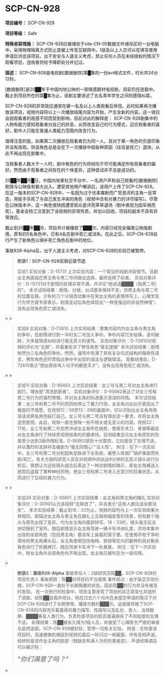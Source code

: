 # SCP-CN-928

**项目编号：** SCP-CN-928

**项目等级：** Safe

**特殊收容措施：** SCP-CN-928应被储存于site-CN-05数据文件储存区的一台电脑中，采用物理隔离方式防止其被上传至互联网中。1级及以上人员可以在填写使用申请后浏览该项目。出于安全与人道主义考虑，禁止任何人员在未经授权的情况下观看项目，违规者将给予降职处分并记过。

**描述：** SCP-CN-928是电视剧[数据删除]第█集的一份avi格式文件，时长共24分12秒。

[数据删除]是20██年于中国内地公映的一部情感题材电视剧，目前仍在连载中。截止到项目所在的第█集为止，该剧主要讲述了五名青年学生之间的感情纠葛。

SCP-CN-928的异常效应通常在被一名及以上人类观看后体现。此时如果再次播放该项目，视频内容将以上一次播放结尾内容为开始，产生全新的内容。这一效应会因观看者的观感不同而受到影响，目前对此的解释是： SCP-CN-928剧集中的人物有能力感知观看者对自己的好恶，从而改变自己的行为模式，迎合观看者的喜好。剧中人只能在普通人类能力范围内改变行为。

值得注意的是，如果第二次播放后观看者仍为同一人，且对于某一角色的负面印象并没有改观，则该角色总是会在下一次播放中因各种原因（往往是死亡）退场，从此不再出现在剧集中。

当观看者人数大于一人时，剧中角色的行为将倾向于尽可能满足所有观看者的偏好。然而由于观看者之间存在的个体差异，这种尝试并不总是成功的。

20██年██月█日，中国内地某社交平台中，一名用户声称自己观看的[数据删除]剧情与公映版有极大出入。遭受其他用户嘲讽后，该用户上传了SCP-CN-928。在这一版本的SCP-CN-928中，一名因为过于优柔寡断而广受恶评的主角一反常态，用扳手杀死了与自己发生冲突的角色（视频中含有对暴力的详尽描写）。尽管在公映版本中，这一角色很快因遭受观众差评而草草退场（剧中表现为因车祸而死）。基金会特工注意到了该视频的异常性质，并加以回收。项目的副本不具有异常效应。

截止到20██年██月，项目共计被播放了███次，内容已经完全偏离公映版剧情。原有的5名角色中，已有4名在剧中死亡或消失。在此之后，SCP-CN-928自行产生了新角色以填补死亡角色在剧中的地位。

事故928-Alpha后，出于人道主义考虑，对SCP-CN-928的实验已被暂停。


> **附录1：SCP-CN-928实验记录节选** 
> 
> <blockquote>
&#23454;&#39564;1
&#23454;&#39564;&#23545;&#35937;&#65306;D-15731
&#19978;&#27425;&#23454;&#39564;&#20869;&#23481;&#65306;&#19968;&#20010;&#24120;&#35265;&#30340;&#25103;&#21095;&#20914;&#31361;&#24773;&#33410;&#12290;&#35813;&#21095;&#22899;&#20027;&#35282;&#38754;&#20020;&#22312;&#30007;&#20027;&#35282;&#19982;&#30007;&#20108;&#21495;&#38388;&#20570;&#20986;&#36873;&#25321;&#65292;&#26368;&#32456;&#36873;&#25321;&#20102;&#21069;&#32773;&#12290;
&#23454;&#39564;&#23545;&#35937;&#35780;&#20215;&#65306;D-15731&#23545;&#20110;&#21095;&#24773;&#30340;&#22788;&#29702;&#38750;&#24120;&#19981;&#28385;&#65292;&#24182;&#35780;&#35770;&#8220;&#22905;&#35813;&#36873;&#9608;&#9608;&#9608;&#9608;&#65288;&#25351;&#30007;&#20108;&#21495;&#65289;&#30340;&#8221;&#12290;
&#26412;&#27425;&#35797;&#39564;&#32467;&#26524;&#65306;&#21095;&#24773;&#12289;&#20998;&#38236;&#12289;&#21488;&#35789;&#22522;&#26412;&#20445;&#25345;&#19981;&#21464;&#65292;&#20294;&#30007;&#20027;&#35282;&#19982;&#30007;&#20108;&#21495;&#30340;&#20301;&#32622;&#20114;&#25442;&#12290;&#23569;&#26377;&#30340;&#20960;&#20010;&#20998;&#38236;&#25913;&#21160;&#38598;&#20013;&#22312;&#30007;&#22899;&#20027;&#35282;&#30340;&#34920;&#24773;&#29305;&#20889;&#19978;&#65292;&#24515;&#29702;&#23398;&#21450;&#34892;&#20026;&#23398;&#26041;&#38754;&#19987;&#23478;&#34920;&#31034;&#65292;&#21095;&#24773;&#21464;&#21160;&#21518;&#35282;&#33394;&#20307;&#29616;&#20986;&#8220;&#19968;&#31181;&#21463;&#24378;&#36843;&#30340;&#38750;&#33258;&#28982;&#31070;&#24773;&#8221;&#12290;&#27809;&#26377;&#20986;&#29616;&#35282;&#33394;&#27515;&#20129;&#25110;&#28040;&#22833;&#12290;

</blockquote>> 
> <blockquote>
&#23454;&#39564;8
&#23454;&#39564;&#23545;&#35937;&#65306;D-72610
&#19978;&#27425;&#23454;&#39564;&#32467;&#26524;&#65306;&#25972;&#38598;&#20869;&#23481;&#22343;&#20026;&#22899;&#20027;&#35282;&#19982;&#30007;&#20027;&#35282;&#30340;&#20105;&#21557;&#65292;&#22312;&#21095;&#24773;&#36827;&#34892;&#21040;&#19968;&#21322;&#26102;&#22899;&#20108;&#21495;&#21152;&#20837;&#20105;&#21557;&#12290;&#20105;&#21557;&#20869;&#23481;&#20887;&#38271;&#26543;&#29157;&#65292;&#35821;&#21477;&#30772;&#30862;&#65292;&#22823;&#22810;&#23601;&#24773;&#24863;&#32416;&#32439;&#36827;&#34892;&#27627;&#26080;&#24847;&#20041;&#30340;&#35881;&#39554;&#12290;
&#23454;&#39564;&#23545;&#35937;&#35780;&#20215;&#65306;D-72610&#23545;&#35270;&#39057;&#30340;&#35780;&#20215;&#20026;&#8220;&#26080;&#32842;&#8221;&#65292;&#24182;&#30528;&#37325;&#25209;&#35780;&#20102;&#30007;&#24615;&#35282;&#33394;&#8220;&#27627;&#26080;&#36923;&#36753;&#8221;
&#26412;&#27425;&#35797;&#39564;&#32467;&#26524;&#65306;&#21095;&#24773;&#20381;&#28982;&#20026;&#19977;&#21517;&#35282;&#33394;&#30340;&#20105;&#21557;&#12290;&#28982;&#32780;&#65292;&#35881;&#39554;&#20013;&#20805;&#28385;&#20102;&#20855;&#26377;&#22797;&#26434;&#21477;&#24335;&#32467;&#26500;&#30340;&#20398;&#36785;&#24615;&#35821;&#35328;&#65292;&#30007;&#24615;&#35282;&#33394;&#36824;&#26102;&#24120;&#25351;&#20986;&#20105;&#21557;&#20013;&#20986;&#29616;&#30340;&#35821;&#27861;&#19982;&#36923;&#36753;&#38169;&#35823;&#12290; &#35266;&#30475;&#32467;&#26463;&#21518;&#65292;D-72610&#34920;&#31034;&#8220;&#24819;&#20986;&#37027;&#20123;&#39554;&#20154;&#21477;&#23376;&#30340;&#37117;&#26159;&#22825;&#25165;&#8221;&#12290;&#27809;&#26377;&#20986;&#29616;&#35282;&#33394;&#27515;&#20129;&#25110;&#28040;&#22833;&#12290;

</blockquote>> 
> <blockquote>
&#23454;&#39564;11
&#23454;&#39564;&#23545;&#35937;&#65306;D-95662
&#19978;&#27425;&#23454;&#39564;&#32467;&#26524;&#65306;&#22899;&#19977;&#21495;&#19982;&#30007;&#20108;&#21495;&#23545;&#22899;&#20027;&#35282;&#36827;&#34892;&#27572;&#25171;&#65292;&#29702;&#30001;&#26159;&#8220;&#28165;&#27927;&#32942;&#33039;&#32773;&#8221;&#12290;
&#23454;&#39564;&#23545;&#35937;&#35780;&#20215;&#65306;D-95662&#34920;&#36798;&#20102;&#23545;&#22899;&#19977;&#21495;&#21644;&#30007;&#20108;&#21495;&#34892;&#20026;&#30340;&#24378;&#28872;&#24868;&#24936;&#65292;&#24182;&#23545;&#22899;&#20027;&#35282;&#30340;&#38469;&#36935;&#34920;&#31034;&#28145;&#28145;&#30340;&#21516;&#24773;&#12290;
&#26412;&#27425;&#35797;&#39564;&#32467;&#26524;&#65306;&#22899;&#19977;&#21495;&#21644;&#30007;&#20108;&#21495;&#19981;&#32422;&#32780;&#21516;&#22320;&#20572;&#27490;&#20102;&#26292;&#21147;&#34892;&#24452;&#65292;&#22899;&#20027;&#35282;&#23545;&#27492;&#20284;&#20046;&#34920;&#29616;&#20986;&#20102;&#26497;&#24230;&#30340;&#19981;&#24773;&#24895;&#12290;&#22312;&#35270;&#39057;12&#65306;59&#33267;13&#65306;08&#30340;&#30011;&#38754;&#20013;&#65292;&#21487;&#20197;&#35782;&#21035;&#20986;&#22899;&#20027;&#35282;&#29992;&#21767;&#35821;&#35831;&#27714;&#20004;&#21517;&#35282;&#33394;&#27572;&#25171;&#33258;&#24049;&#12290;&#22899;&#19977;&#21495;&#19982;&#30007;&#20108;&#21495;&#27809;&#26377;&#29702;&#20250;&#36825;&#19968;&#35201;&#27714;&#65292;&#24182;&#23558;&#22899;&#20027;&#35282;&#36865;&#33267;&#21307;&#38498;&#12290;&#27492;&#21518;&#65292;&#35270;&#39057;&#19968;&#30452;&#22312;&#25918;&#26144;&#19968;&#20123;&#19981;&#30456;&#20851;&#25110;&#26080;&#24847;&#20041;&#30340;&#20869;&#23481;&#12290;&#35270;&#39057;22&#65306;17&#22788;&#65292;&#22899;&#19977;&#21495;&#21644;&#30007;&#20108;&#21495;&#24573;&#28982;&#20914;&#36827;&#22899;&#20027;&#35282;&#25152;&#22312;&#30149;&#25151;&#65292;&#20351;&#29992;&#25163;&#26415;&#20992;&#12289;&#39592;&#38191;&#31561;&#22120;&#20855;&#23545;&#22899;&#20027;&#35282;&#36827;&#34892;&#20102;&#25345;&#32493;&#33267;&#35270;&#39057;&#32467;&#26463;&#30340;&#25240;&#30952;&#34384;&#24453;&#12290;&#30446;&#27979;&#32467;&#26524;&#26174;&#31034;&#22899;&#20027;&#35282;&#21463;&#21040;&#30340;&#20260;&#23475;&#33267;&#23569;&#36798;&#21040;2&#32423;&#20260;&#27531;&#26631;&#20934;&#12290;D-95662&#24863;&#21040;&#21313;&#20998;&#38663;&#24778;&#65292;&#31435;&#21051;&#25253;&#21578;&#20102;&#29983;&#29702;&#19981;&#36866;&#65292;&#24182;&#20197;&#28608;&#28872;&#30340;&#35328;&#36766;&#25256;&#20987;&#32534;&#21095;&#20026;&#8220;&#27627;&#26080;&#21516;&#24773;&#24515;&#8221;&#8220;&#27809;&#20154;&#24615;&#8221;&#12290;
&#38468;&#27880;&#65306;&#22312;&#19979;&#19968;&#27425;&#23454;&#39564;&#20013;&#65292;&#22899;&#19977;&#21495;&#21644;&#30007;&#20108;&#21495;&#20998;&#21035;&#22240;&#22833;&#36275;&#36300;&#36827;&#19979;&#27700;&#31995;&#32479;&#12289;&#34987;&#21367;&#20837;&#28860;&#38050;&#21378;&#38149;&#28809;&#20107;&#25925;&#32780;&#22833;&#36394;/&#27515;&#20129;&#12290;&#26377;&#20851;&#26041;&#38754;&#30340;&#30740;&#31350;&#20154;&#21592;&#22312;&#23545;&#35270;&#39057;&#20013;&#38388;&#38271;&#36798;9&#20998;&#38047;&#30340;&#26080;&#24847;&#20041;&#38236;&#22836;&#36827;&#34892;&#20998;&#26512;&#21518;&#65292;&#29468;&#24819;&#35748;&#20026;&#36825;&#20123;&#38236;&#22836;&#32452;&#21512;&#21518;&#34920;&#36798;&#20102;&#19968;&#31181;&#23545;&#21095;&#24773;&#30340;&#26263;&#31034;&#65292;&#21363;&#22899;&#20027;&#35282;&#34987;&#36865;&#20837;&#21307;&#38498;&#21518;&#30423;&#21462;&#20102;&#26576;&#31181;&#31070;&#32463;&#33647;&#29289;&#65292;&#20351;&#22899;&#19977;&#21495;&#21644;&#30007;&#20108;&#21495;&#36827;&#20837;&#26080;&#24847;&#35782;&#30340;&#29378;&#26292;&#29366;&#24577;&#65292;&#20174;&#32780;&#36827;&#34892;&#20102;&#21518;&#32493;&#30340;&#26292;&#21147;&#34892;&#20026;&#12290;

</blockquote>> 
> <blockquote>
&#23454;&#39564;28
&#23454;&#39564;&#23545;&#35937;&#65306;D-30801
&#19978;&#27425;&#23454;&#39564;&#32467;&#26524;&#65306;&#22899;&#20027;&#35282;&#21644;&#30007;&#20027;&#35282;&#30340;&#23130;&#31036;
&#23454;&#39564;&#23545;&#35937;&#35780;&#20215;&#65306;D-30901&#35748;&#20026;&#35813;&#35270;&#39057;&#8220;&#26080;&#32842;&#36879;&#20102;&#8221;&#65292;&#24182;&#19988;&#34920;&#31034;&#8220;&#36825;&#20123;&#20154;&#37117;&#24212;&#35813;&#20840;&#37117;&#28040;&#22833;&#8221;&#12290;
&#26412;&#27425;&#23454;&#39564;&#32467;&#26524;&#65306;&#25130;&#27490;&#21040;18&#65306;33&#20026;&#27490;&#65292;&#35270;&#39057;&#20869;&#23481;&#22343;&#19982;&#19978;&#19968;&#27425;&#23454;&#39564;&#32467;&#26524;&#22823;&#20307;&#30456;&#21516;&#65292;&#21363;&#25551;&#36848;&#22899;&#20027;&#35282;&#19982;&#30007;&#20027;&#35282;&#22312;&#23130;&#31036;&#19978;&#20114;&#30456;&#31069;&#31119;&#23459;&#35475;&#30340;&#22330;&#26223;&#65292;&#20294;&#26377;&#25968;&#20010;&#38236;&#22836;&#19982;&#21407;&#20808;&#20986;&#29616;&#20102;&#24046;&#24322;&#65292;&#22343;&#20026;&#22899;&#20027;&#35282;&#30340;&#38754;&#37096;&#29305;&#20889;&#12290;18&#65306;33&#26102;&#65292;&#38236;&#22836;&#27627;&#26080;&#24449;&#20806;&#22320;&#20999;&#25442;&#21040;&#20102;&#23460;&#22806;&#12290;&#38543;&#21518;&#21095;&#24773;&#26174;&#31034;&#22899;&#20027;&#35282;&#39550;&#39542;&#19968;&#36742;&#21345;&#36710;&#20914;&#36827;&#31036;&#22530;&#65292;&#24182;&#23558;&#26412;&#38598;&#20013;&#20986;&#29616;&#30340;&#20840;&#37096;&#35282;&#33394;&#65288;&#21253;&#25324;&#30007;&#20027;&#35282;&#65289;&#22622;&#36827;&#36710;&#19978;&#35013;&#36733;&#30340;&#31548;&#23376;&#37324;&#12290;&#22312;&#20351;&#29992;&#25163;&#26538;&#24178;&#20928;&#21033;&#33853;&#22320;&#23558;&#30007;&#20027;&#35282;&#29190;&#22836;&#21518;&#65292;&#22899;&#20027;&#35282;&#20351;&#29992;&#21253;&#25324;&#30005;&#26885;&#12289;&#38081;&#38067;&#31561;&#22312;&#20869;&#30340;&#25968;&#31181;&#21009;&#20855;&#23545;&#21097;&#20313;&#35282;&#33394;&#36827;&#34892;&#20102;&#25240;&#30952;&#25335;&#25171;&#65292;&#38543;&#21518;&#39550;&#39542;&#21345;&#36710;&#20914;&#19979;&#19968;&#22788;&#24748;&#23830;&#12290;
&#38468;&#27880;&#65306;&#22312;&#19979;&#19968;&#27425;&#23454;&#39564;&#20013;&#65292;&#38500;&#22899;&#20027;&#35282;&#22806;&#20840;&#37096;&#35282;&#33394;&#22343;&#19981;&#20877;&#20986;&#29616;&#12290;&#22899;&#20027;&#35282;&#24050;&#34987;&#21028;&#23450;&#20026;&#19968;&#32423;&#20260;&#27531;&#12290;

</blockquote>> 


> **附录2：事故928-Alpha** 
事故责任人：2级研究员陈██，SCP-CN-928的项目负责人
事故原因：陈██对项目的不当使用
事件经过：由于缺乏实验价值，SCP-CN-928一直处于长期搁置的状态，因此陈██的行为并没有被及时发现。
在一次例行的检查中，项目主管发现了项目的非正常变化并组织了调查。经陈██自首并坦白，他在过去六个月内在未提交申请的情况下对SCP-CN-928进行了长期使用，播放次数约███次。这直接导致了SCP-CN-928的内容充斥着露骨的暴力描写、性描写以及乱伦、食人、活体献祭、████等反人类行为。负责检查项目的职员普遍报告了不同程度的生理不适。
处理结果：陈██被永久降为1级人员，并接受了心理医生严密的审查与监控追踪。SCP-CN-928被封存，暂停一切有关实验。
附录：在检查该项目时，高速摄像机捕捉到视频的最后一秒闪过一帧画面，伴有高频声波。经辨别是该作女主角的脸部（残缺且布满人为的伤害痕迹），声波经降调后可以被识别：
> 
> <blockquote>
*<span style='font-size:150%;'>&quot;&#20320;&#20204;&#28385;&#24847;&#20102;&#21527;&#65311;&quot;</span>* 

</blockquote>> 


